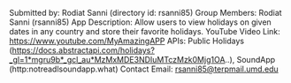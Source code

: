 Submitted by: Rodiat Sanni (directory id: rsanni85)
Group Members: Rodiat Sanni (rsanni85)
App Description: Allow users to view holidays on given dates in any country and store their favorite holidays.
YouTube Video Link: https://www.youtube.com/MyAmazingAPP
APIs: Public Holidays (https://docs.abstractapi.com/holidays?_gl=1*mgru9b*_gcl_au*MzMxMDE3NDIuMTczMzk0Mjg1OA..),        SoundApp (http:notreadlsoundapp.what)
Contact Email:  rsanni85@terpmail.umd.edu